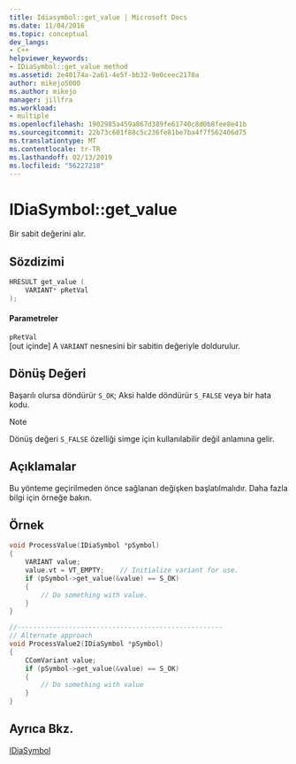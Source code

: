 ```yaml
---
title: Idiasymbol::get_value | Microsoft Docs
ms.date: 11/04/2016
ms.topic: conceptual
dev_langs:
- C++
helpviewer_keywords:
- IDiaSymbol::get_value method
ms.assetid: 2e40174a-2a61-4e5f-bb32-9e0ceec2178a
author: mikejo5000
ms.author: mikejo
manager: jillfra
ms.workload:
- multiple
ms.openlocfilehash: 1902985a459a867d389fe61740c8d0b8fee8e41b
ms.sourcegitcommit: 22b73c601f88c5c236fe81be7ba4f7f562406d75
ms.translationtype: MT
ms.contentlocale: tr-TR
ms.lasthandoff: 02/13/2019
ms.locfileid: "56227218"
---
```

# <a name="idiasymbolgetvalue"></a>IDiaSymbol::get_value
Bir sabit değerini alır.

## <a name="syntax"></a>Sözdizimi

```C++
HRESULT get_value (
    VARIANT* pRetVal
);
```

#### <a name="parameters"></a>Parametreler
`pRetVal`  
[out içinde] A `VARIANT` nesnesini bir sabitin değeriyle doldurulur.

## <a name="return-value"></a>Dönüş Değeri
Başarılı olursa döndürür `S_OK`; Aksi halde döndürür `S_FALSE` veya bir hata kodu.

> [!NOTE]
> Dönüş değeri `S_FALSE` özelliği simge için kullanılabilir değil anlamına gelir.

## <a name="remarks"></a>Açıklamalar
Bu yönteme geçirilmeden önce sağlanan değişken başlatılmalıdır. Daha fazla bilgi için örneğe bakın.

## <a name="example"></a>Örnek

```C++
void ProcessValue(IDiaSymbol *pSymbol)
{
    VARIANT value;
    value.vt = VT_EMPTY;    // Initialize variant for use.
    if (pSymbol->get_value(&value) == S_OK)
    {
        // Do something with value.
    }
}

//----------------------------------------------------
// Alternate approach
void ProcessValue2(IDiaSymbol *pSymbol)
{
    CComVariant value;
    if (pSymbol->get_value(&value) == S_OK)
    {
        // Do something with value
    }
}
```

## <a name="see-also"></a>Ayrıca Bkz.
[IDiaSymbol](../../debugger/debug-interface-access/idiasymbol.md)

